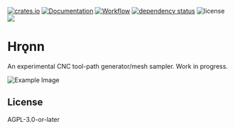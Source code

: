 [![crates.io](https://img.shields.io/crates/v/hronn.svg)](https://crates.io/crates/hronn)
[![Documentation](https://docs.rs/hronn/badge.svg)](https://docs.rs/hronn)
[![Workflow](https://github.com/eadf/hronn/workflows/Rust/badge.svg)](https://github.com/eadf/hronn.rs/workflows/Rust/badge.svg)
[![dependency status](https://deps.rs/crate/hronn/0.2.0/status.svg)](https://deps.rs/crate/hronn/0.2.0)
![license](https://img.shields.io/crates/l/hronn)
[![](https://img.shields.io/static/v1?label=Sponsor&message=%E2%9D%A4&logo=GitHub&color=%23fe8e86)](https://github.com/sponsors/eadf)

# Hrǫnn

An experimental CNC tool-path generator/mesh sampler. Work in progress.

![Example Image](https://github.com/eadf/hallr/assets/655495/af3a0456-1c9c-43b1-a1eb-3512c29fd5b2)

## License
AGPL-3.0-or-later
